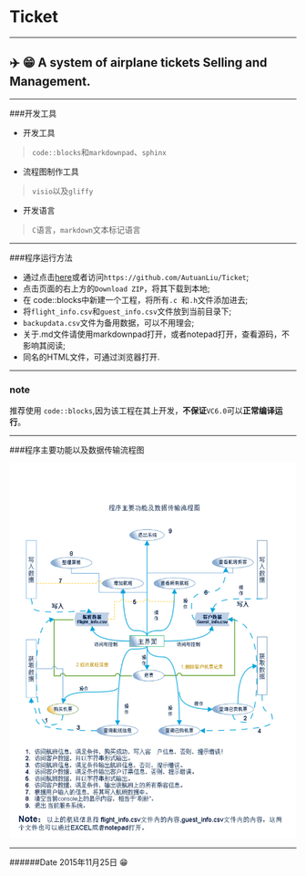﻿# Ticket     

****
:airplane:  :grin:
**A system of airplane tickets Selling and Management.** 
---  
---
###开发工具
* 开发工具   
>`code::blocks`和`markdownpad`、`sphinx`
   
* 流程图制作工具
>`visio`以及`gliffy`     

* 开发语言       
> `C`语言，`markdown`文本标记语言       

---  
  
###程序运行方法
* 通过点击[here](https://github.com/AutuanLiu/Ticket "source code")或者访问`https://github.com/AutuanLiu/Ticket`;  
* 点击页面的右上方的`Download ZIP`，将其下载到本地;  
* 在 code::blocks中新建一个工程，将所有`.c `和`.h`文件添加进去;  
* 将`flight_info.csv`和`guest_info.csv`文件放到当前目录下;  
* `backupdata.csv`文件为备用数据，可以不用理会;  
* 关于.md文件请使用markdownpad打开，或者notepad打开，查看源码，不影响其阅读;   
* 同名的HTML文件，可通过浏览器打开.


---
### note  
推荐使用 `code::blocks`,因为该工程在其上开发，**不保证**`VC6.0`可以**正常编译运行**。     

---
###程序主要功能以及数据传输流程图

![flowchart](https://github.com/AutuanLiu/Ticket/blob/master/images/FlowChart.png)    

---
######Date
2015年11月25日
:grin:
